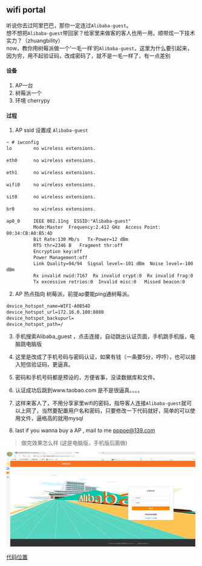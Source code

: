 ## wifi portal
听说你去过阿里巴巴，那你一定连过`Alibaba-guest`。  
想不想把`Alibaba-guest`带回家？给家里来做客的客人也用一用，顺带炫一下技术实力？（zhuangbility）  
now，教你用树莓派做一个’一毛一样‘的`Alibaba-guest`，这里为什么要引起来，因为穷，用不起验证码，改成密码了，就不是一毛一样了，有一点差别

#### 设备
1. AP一台
2. 树莓派一个
3. 环境 cherrypy

#### 过程 

1. AP ssid 设置成 `Alibaba-guest`

```angular2html
~ # iwconfig 
lo        no wireless extensions.

eth0      no wireless extensions.

eth1      no wireless extensions.

wifi0     no wireless extensions.

sit0      no wireless extensions.

br0       no wireless extensions.

ap0_0     IEEE 802.11ng  ESSID:"Alibaba-guest"  
          Mode:Master  Frequency:2.412 GHz  Access Point: 00:34:CB:A0:B5:4D   
          Bit Rate:130 Mb/s   Tx-Power=12 dBm   
          RTS thr=2346 B   Fragment thr:off
          Encryption key:off
          Power Management:off
          Link Quality=94/94  Signal level=-101 dBm  Noise level=-100 dBm
          Rx invalid nwid:7167  Rx invalid crypt:0  Rx invalid frag:0
          Tx excessive retries:0  Invalid misc:0   Missed beacon:0

``` 


2. AP 热点指向 树莓派，前提ap要能ping通树莓派。


```angular2html
device_hotspot_name=WIFI-A0B54D
device_hotspot_url=172.16.0.100:8080
device_hotspot_backupurl=
device_hotspot_path=/
```


3. 手机搜索Alibaba_guest ，点击连接，自动跳出认证页面，手机跳手机版，电脑跳电脑版

4. 这里是改成了手机号码与密码认证，如果有钱（一条要5分，哼哼），也可以接入短信验证码，更逼真。

5. 密码和手机号码都是预设的，方便省事，没读数据库和文件。

6. 认证成功后跳到www.taobao.com 是不是很逼真。。。。

7. 这样来客人了，不用分享家里wifi的密码，指导客人连接`Alibaba-guest`就可以上网了，当然要配置用户名和密码，只要修改一下代码就好，简单的可以使用文件，逼格高的就用mysql

8. last if you wanna buy a AP , mail to me pppoe@139.com

> 做完效果怎么样  (这是电脑版，手机版后面做)
<img src="https://github.com/charlesld/IAMAWIFIEXPERT/blob/master/pic/aliguest_wifi_pc.jpg" width=500 height=250 />

[代码位置](guest_wifi/aliguest/gw/ce.py)


